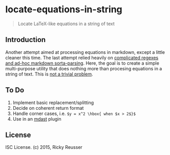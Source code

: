 # locate-equations-in-string

> Locate LaTeX-like equations in a string of text

## Introduction

Another attempt aimed at processing equations in markdown, except a little cleaner this time. The last attempt relied heavily on [complicated regexes and ad-hoc markdown sorta-parsing](https://github.com/rreusser/gulp-markdown-equations). Here, the goal is to create a simple multi-purpose utility that does nothing more than procesing equations in a string of text. This is [not a trivial problem](https://github.com/cben/mathdown/wiki/math-in-markdown).

## To Do

1. Implement basic replacement/splitting
2. Decide on coherent return format
3. Handle corner cases, i.e. `$y = x^2 \hbox{ when $x > 2$}$`
4. Use in an [mdast](https://github.com/wooorm/mdast) plugin

## License

ISC License. (c) 2015, Ricky Reusser
